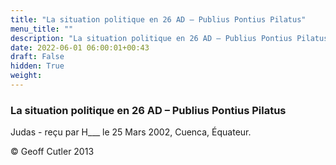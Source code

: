```yaml
---
title: "La situation politique en 26 AD – Publius Pontius Pilatus"
menu_title: ""
description: "La situation politique en 26 AD – Publius Pontius Pilatus"
date: 2022-06-01 06:00:01+00:43
draft: False
hidden: True
weight:
---
```

### La situation politique en 26 AD – Publius Pontius Pilatus

Judas - reçu par H___  le 25 Mars 2002, Cuenca, Équateur.



© Geoff Cutler 2013